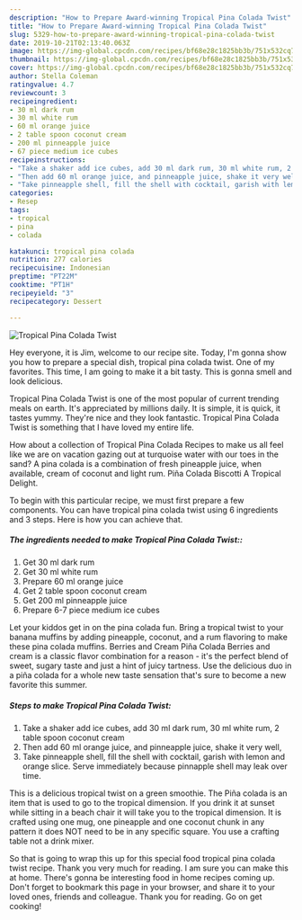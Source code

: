 ```yaml
---
description: "How to Prepare Award-winning Tropical Pina Colada Twist"
title: "How to Prepare Award-winning Tropical Pina Colada Twist"
slug: 5329-how-to-prepare-award-winning-tropical-pina-colada-twist
date: 2019-10-21T02:13:40.063Z
image: https://img-global.cpcdn.com/recipes/bf68e28c1825bb3b/751x532cq70/tropical-pina-colada-twist-recipe-main-photo.jpg
thumbnail: https://img-global.cpcdn.com/recipes/bf68e28c1825bb3b/751x532cq70/tropical-pina-colada-twist-recipe-main-photo.jpg
cover: https://img-global.cpcdn.com/recipes/bf68e28c1825bb3b/751x532cq70/tropical-pina-colada-twist-recipe-main-photo.jpg
author: Stella Coleman
ratingvalue: 4.7
reviewcount: 3
recipeingredient:
- 30 ml dark rum
- 30 ml white rum
- 60 ml orange juice
- 2 table spoon coconut cream
- 200 ml pinneapple juice
- 67 piece medium ice cubes
recipeinstructions:
- "Take a shaker add ice cubes, add 30 ml dark rum, 30 ml white rum, 2 table spoon coconut cream"
- "Then add 60 ml orange juice, and pinneapple juice, shake it very well,"
- "Take pinneapple shell, fill the shell with cocktail, garish with lemon and orange slice. Serve immediately because pinnapple shell may leak over time."
categories:
- Resep
tags:
- tropical
- pina
- colada

katakunci: tropical pina colada
nutrition: 277 calories
recipecuisine: Indonesian
preptime: "PT22M"
cooktime: "PT1H"
recipeyield: "3"
recipecategory: Dessert

---
```



![Tropical Pina Colada Twist](https://img-global.cpcdn.com/recipes/bf68e28c1825bb3b/751x532cq70/tropical-pina-colada-twist-recipe-main-photo.jpg)

Hey everyone, it is Jim, welcome to our recipe site. Today, I'm gonna show you how to prepare a special dish, tropical pina colada twist. One of my favorites. This time, I am going to make it a bit tasty. This is gonna smell and look delicious.

Tropical Pina Colada Twist is one of the most popular of current trending meals on earth. It's appreciated by millions daily. It is simple, it is quick, it tastes yummy. They're nice and they look fantastic. Tropical Pina Colada Twist is something that I have loved my entire life.

How about a collection of Tropical Pina Colada Recipes to make us all feel like we are on vacation gazing out at turquoise water with our toes in the sand? A pina colada is a combination of fresh pineapple juice, when available, cream of coconut and light rum. Piña Colada Biscotti A Tropical Delight.


To begin with this particular recipe, we must first prepare a few components. You can have tropical pina colada twist using 6 ingredients and 3 steps. Here is how you can achieve that.

##### The ingredients needed to make Tropical Pina Colada Twist::

1. Get 30 ml dark rum
1. Get 30 ml white rum
1. Prepare 60 ml orange juice
1. Get 2 table spoon coconut cream
1. Get 200 ml pinneapple juice
1. Prepare 6-7 piece medium ice cubes


Let your kiddos get in on the pina colada fun. Bring a tropical twist to your banana muffins by adding pineapple, coconut, and a rum flavoring to make these pina colada muffins. Berries and Cream Piña Colada Berries and cream is a classic flavor combination for a reason - it&#39;s the perfect blend of sweet, sugary taste and just a hint of juicy tartness. Use the delicious duo in a piña colada for a whole new taste sensation that&#39;s sure to become a new favorite this summer. 

##### Steps to make Tropical Pina Colada Twist:

1. Take a shaker add ice cubes, add 30 ml dark rum, 30 ml white rum, 2 table spoon coconut cream
1. Then add 60 ml orange juice, and pinneapple juice, shake it very well,
1. Take pinneapple shell, fill the shell with cocktail, garish with lemon and orange slice. Serve immediately because pinnapple shell may leak over time.


This is a delicious tropical twist on a green smoothie. The Piña colada is an item that is used to go to the tropical dimension. If you drink it at sunset while sitting in a beach chair it will take you to the tropical dimension. It is crafted using one mug, one pineapple and one coconut chunk in any pattern it does NOT need to be in any specific square. You use a crafting table not a drink mixer. 

So that is going to wrap this up for this special food tropical pina colada twist recipe. Thank you very much for reading. I am sure you can make this at home. There's gonna be interesting food in home recipes coming up. Don't forget to bookmark this page in your browser, and share it to your loved ones, friends and colleague. Thank you for reading. Go on get cooking!
